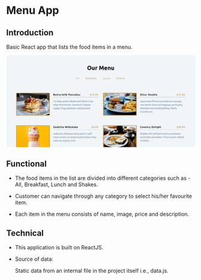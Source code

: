 # Menu App

## Introduction

Basic React app that lists the food items in a menu.

![Menu App](https://github.com/sudarshan-sh/MenuApp/blob/main/images/my-menu-app.png)

## Functional

* The food items in the list are divided into different categories such as - All, Breakfast, Lunch and Shakes.

* Customer can navigate through any category to select his/her favourite item.

* Each item in the menu consists of name, image, price and description.


## Technical

* This application is built on ReactJS.

* Source of data:

    Static data from an internal file in the project itself i.e., data.js.